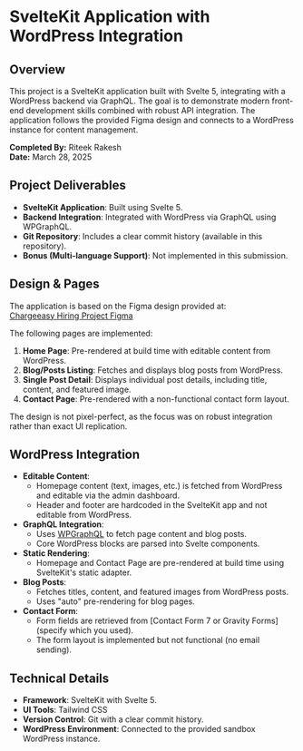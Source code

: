 # SvelteKit Application with WordPress Integration

## Overview
This project is a SvelteKit application built with Svelte 5, integrating with a WordPress backend via GraphQL. The goal is to demonstrate modern front-end development skills combined with robust API integration. The application follows the provided Figma design and connects to a WordPress instance for content management.


**Completed By:** Riteek Rakesh  
**Date:** March 28, 2025  

## Project Deliverables
- **SvelteKit Application**: Built using Svelte 5.
- **Backend Integration**: Integrated with WordPress via GraphQL using WPGraphQL.
- **Git Repository**: Includes a clear commit history (available in this repository).
- **Bonus (Multi-language Support)**: Not implemented in this submission.

## Design & Pages
The application is based on the Figma design provided at:  
[Chargeeasy Hiring Project Figma](https://www.figma.com/design/YSm7S0j9lLYvSn7RIToYks/Chargeeasy-hiring-project?node-id=0-1&t=WqSZX3Ti3rKYn9on-1)

The following pages are implemented:
1. **Home Page**: Pre-rendered at build time with editable content from WordPress.
2. **Blog/Posts Listing**: Fetches and displays blog posts from WordPress.
3. **Single Post Detail**: Displays individual post details, including title, content, and featured image.
4. **Contact Page**: Pre-rendered with a non-functional contact form layout.

The design is not pixel-perfect, as the focus was on robust integration rather than exact UI replication.

## WordPress Integration
- **Editable Content**:  
  - Homepage content (text, images, etc.) is fetched from WordPress and editable via the admin dashboard.
  - Header and footer are hardcoded in the SvelteKit app and not editable from WordPress.
- **GraphQL Integration**:  
  - Uses [WPGraphQL](https://www.wpgraphql.com/) to fetch page content and blog posts.
  - Core WordPress blocks are parsed into Svelte components.
- **Static Rendering**:  
  - Homepage and Contact Page are pre-rendered at build time using SvelteKit's static adapter.
- **Blog Posts**:  
  - Fetches titles, content, and featured images from WordPress posts.
  - Uses "auto" pre-rendering for blog pages.
- **Contact Form**:  
  - Form fields are retrieved from [Contact Form 7 or Gravity Forms] (specify which you used).
  - The form layout is implemented but not functional (no email sending).

## Technical Details
- **Framework**: SvelteKit with Svelte 5.
- **UI Tools**: Tailwind CSS
- **Version Control**: Git with a clear commit history.
- **WordPress Environment**: Connected to the provided sandbox WordPress instance.


